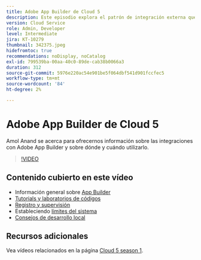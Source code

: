 ```yaml
---
title: Adobe App Builder de Cloud 5
description: Este episodio explora el patrón de integración externa que utiliza Adobe App Builder
version: Cloud Service
role: Admin, Developer
level: Intermediate
jira: KT-10279
thumbnail: 342375.jpeg
hidefromtoc: true
recommendations: noDisplay, noCatalog
exl-id: 799539ba-00aa-40c0-89de-cab38b0066a3
duration: 312
source-git-commit: 5976e220ac54e901be5f064dbf541d901fccfec5
workflow-type: tm+mt
source-wordcount: '84'
ht-degree: 2%

---
```


# Adobe App Builder de Cloud 5

Amol Anand se acerca para ofrecernos información sobre las integraciones con Adobe App Builder y sobre dónde y cuándo utilizarlo.

>[!VIDEO](https://video.tv.adobe.com/v/342375?quality=12&learn=on)

## Contenido cubierto en este vídeo

+ Información general sobre [App Builder](https://developer.adobe.com/app-builder/docs/overview/)
+ [Tutorials y laboratorios de códigos](https://developer.adobe.com/app-builder/docs/resources/)
+ [Registro y supervisión](https://adobedocs.github.io/adobeio-runtime/guides/logging_monitoring.html#retrieving-activations-for-blocking-successful-calls)
+ Estableciendo [límites del sistema](https://adobedocs.github.io/adobeio-runtime/guides/system_settings.html)
+ [Consejos de desarrollo local](https://developer.adobe.com/app-builder/docs/resources/debugging/)

## Recursos adicionales

Vea vídeos relacionados en la página [Cloud 5 season 1](cloud5-season-1.md).
